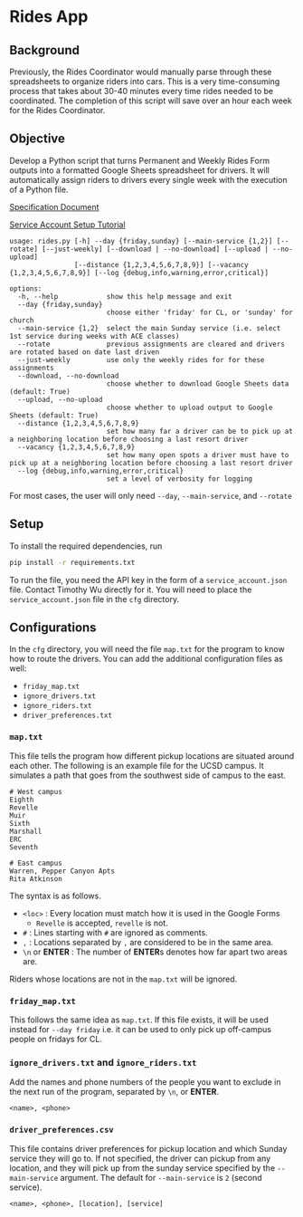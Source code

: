 # Rides App

## Background
Previously, the Rides Coordinator would manually parse through these spreadsheets to organize riders into cars.
This is a very time-consuming process that takes about 30-40 minutes every time rides needed to be coordinated.
The completion of this script will save over an hour each week for the Rides Coordinator.

## Objective
Develop a Python script that turns Permanent and Weekly Rides Form outputs into a formatted Google Sheets spreadsheet for drivers.
It will automatically assign riders to drivers every single week with the execution of a Python file.

[Specification Document](https://docs.google.com/document/d/1Ube_m7H2BMxwY900dqZHqWQX3rRoPFq41DLoNI-5r6w/edit?usp=sharing)

[Service Account Setup Tutorial](https://denisluiz.medium.com/python-with-google-sheets-service-account-step-by-step-8f74c26ed28e)

```
usage: rides.py [-h] --day {friday,sunday} [--main-service {1,2}] [--rotate] [--just-weekly] [--download | --no-download] [--upload | --no-upload]
                [--distance {1,2,3,4,5,6,7,8,9}] [--vacancy {1,2,3,4,5,6,7,8,9}] [--log {debug,info,warning,error,critical}]

options:
  -h, --help            show this help message and exit
  --day {friday,sunday}
                        choose either 'friday' for CL, or 'sunday' for church
  --main-service {1,2}  select the main Sunday service (i.e. select 1st service during weeks with ACE classes)
  --rotate              previous assignments are cleared and drivers are rotated based on date last driven
  --just-weekly         use only the weekly rides for for these assignments
  --download, --no-download
                        choose whether to download Google Sheets data (default: True)
  --upload, --no-upload
                        choose whether to upload output to Google Sheets (default: True)
  --distance {1,2,3,4,5,6,7,8,9}
                        set how many far a driver can be to pick up at a neighboring location before choosing a last resort driver
  --vacancy {1,2,3,4,5,6,7,8,9}
                        set how many open spots a driver must have to pick up at a neighboring location before choosing a last resort driver
  --log {debug,info,warning,error,critical}
                        set a level of verbosity for logging
```
For most cases, the user will only need `--day`, `--main-service`, and `--rotate`

## Setup
To install the required dependencies, run
```bash
pip install -r requirements.txt
```
To run the file, you need the API key in the form of a `service_account.json` file. Contact Timothy Wu directly for it.
You will need to place the `service_account.json` file in the `cfg` directory.

## Configurations
In the `cfg` directory, you will need the file `map.txt` for the program to know how to route the drivers.
You can add the additional configuration files as well:
- `friday_map.txt`
- `ignore_drivers.txt`
- `ignore_riders.txt`
- `driver_preferences.txt`

### `map.txt`
This file tells the program how different pickup locations are situated around each other.
The following is an example file for the UCSD campus.
It simulates a path that goes from the southwest side of campus to the east.
```
# West campus
Eighth
Revelle
Muir
Sixth
Marshall
ERC
Seventh

# East campus
Warren, Pepper Canyon Apts
Rita Atkinson
```
The syntax is as follows.
- `<loc>` : Every location must match how it is used in the Google Forms
  - `Revelle` is accepted, `revelle` is not.
- `#` : Lines starting with `#` are ignored as comments.
- `,` : Locations separated by `,` are considered to be in the same area.
- `\n` or **ENTER** : The number of **ENTER**s denotes how far apart two areas are.

Riders whose locations are not in the `map.txt` will be ignored.

### `friday_map.txt`
This follows the same idea as `map.txt`. If this file exists, it will be used instead for `--day friday` i.e. it can be used to only pick up off-campus people on fridays for CL.

### `ignore_drivers.txt` and `ignore_riders.txt`
Add the names and phone numbers of the people you want to exclude in the next run of the program, separated by `\n`, or **ENTER**.
```
<name>, <phone>
```

### `driver_preferences.csv`
This file contains driver preferences for pickup location and which Sunday service they will go to.
If not specified, the driver can pickup from any location, and they will pick up from the sunday service specified by the `--main-service` argument.
The default for `--main-service` is `2` (second service).
```
<name>, <phone>, [location], [service]
```
